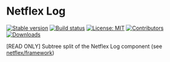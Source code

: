# Netflex Log

<a href="https://packagist.org/packages/netflex/log"><img src="https://img.shields.io/packagist/v/netflex/log?label=stable" alt="Stable version"></a>
<a href="https://github.com/netflex-sdk/framework/actions/workflows/split_monorepo.yaml"><img src="https://github.com/netflex-sdk/framework/actions/workflows/split_monorepo.yaml/badge.svg" alt="Build status"></a>
<a href="https://opensource.org/licenses/MIT"><img src="https://img.shields.io/github/license/netflex-sdk/log.svg" alt="License: MIT"></a>
<a href="https://github.com/netflex-sdk/log/graphs/contributors"><img src="https://img.shields.io/github/contributors/netflex-sdk/log.svg?color=green" alt="Contributors"></a>
<a href="https://packagist.org/packages/netflex/log/stats"><img src="https://img.shields.io/packagist/dm/netflex/log" alt="Downloads"></a>

[READ ONLY] Subtree split of the Netflex Log component (see [netflex/framework](https://github.com/netflex-sdk/framework))